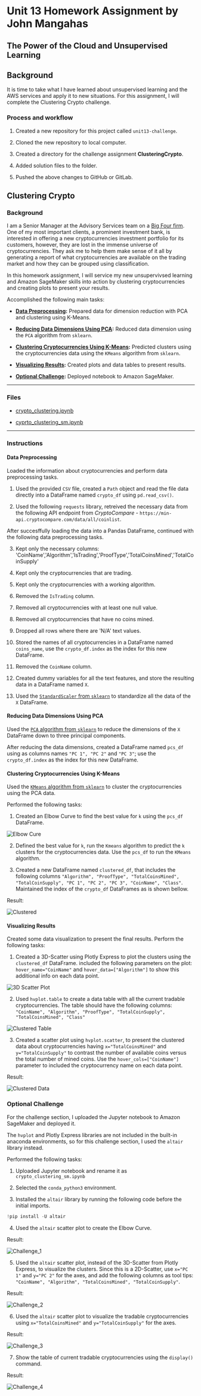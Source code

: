 # Unit 13 Homework Assignment by John Mangahas

## The Power of the Cloud and Unsupervised Learning

## Background

It is time to take what I have learned about unsupervised learning and the AWS services and apply it to new situations. For this assignment, I will complete the Clustering Crypto challenge. 

### Process and workflow

1. Created a new repository for this project called `unit13-challenge`.

2. Cloned the new repository to local computer.

3. Created a directory for the challenge assignment **ClusteringCrypto**.

4. Added solution files to the folder.

5. Pushed the above changes to GitHub or GitLab.


## Clustering Crypto

### Background

I am a Senior Manager at the Advisory Services team on a [Big Four firm](https://en.wikipedia.org/wiki/Big_Four_accounting_firms). One of my most important clients, a prominent investment bank, is interested in offering a new cryptocurrencies investment portfolio for its customers, however, they are lost in the immense universe of cryptocurrencies. They ask me to help them make sense of it all by generating a report of what cryptocurrencies are available on the trading market and how they can be grouped using classification.  

In this homework assignment, I will service my new unsupervivsed learning and Amazon SageMaker skills into action by clustering cryptocurrencies and creating plots to present your results.

Accomplished the following main tasks:

* **[Data Preprocessing](#Data-Preprocessing):** Prepared data for dimension reduction with PCA and clustering using K-Means.

* **[Reducing Data Dimensions Using PCA](#Reducing-Data-Dimensions-Using-PCA):** Reduced data dimension using the `PCA` algorithm from `sklearn`.

* **[Clustering Cryptocurrencies Using K-Means](#Clustering-Cryptocurrencies-Using-K-Means):** Predicted clusters using the cryptocurrencies data using the `KMeans` algorithm from `sklearn`.

* **[Visualizing Results](#Visualizing-Results):** Created plots and data tables to present results.

* **[Optional Challenge](#Optional-Challenge):** Deployed notebook to Amazon SageMaker.

---

### Files

* [crypto_clustering.ipynb](ClusteringCrypto/crypto_clustering.ipynb)

* [cyprto_clustering_sm.ipynb](ClusteringCrypto/crypto_clustering_sm.ipynb)

---

### Instructions

#### Data Preprocessing

Loaded the information about cryptocurrencies and perform data preprocessing tasks.  

1. Used the provided `CSV` file, created a `Path` object and read the file data directly into a DataFrame named `crypto_df` using `pd.read_csv()`.

2. Used the following `requests` library, retreived the necessary data from the following API endpoint from _CryptoCompare_ - `https://min-api.cryptocompare.com/data/all/coinlist`.  

After succesffully loading the data into a Pandas DataFrame, continued with the following data preprocessing tasks.

3. Kept only the necessary columns: 'CoinName','Algorithm','IsTrading','ProofType','TotalCoinsMined','TotalCoinSupply'

4. Kept only the cryptocurrencies that are trading.

5. Kept only the cryptocurrencies with a working algorithm.

6. Removed the `IsTrading` column.

7. Removed all cryptocurrencies with at least one null value.

8. Removed all cryptocurrencies that have no coins mined.

9. Dropped all rows where there are 'N/A' text values.

10. Stored the names of all cryptocurrencies in a DataFrame named `coins_name`, use the `crypto_df.index` as the index for this new DataFrame.

11. Removed the `CoinName` column.

12. Created dummy variables for all the text features, and store the resulting data in a DataFrame named `X`.

13. Used the [`StandardScaler` from `sklearn`](https://scikit-learn.org/stable/modules/generated/sklearn.preprocessing.StandardScaler.html) to standardize all the data of the `X` DataFrame.

#### Reducing Data Dimensions Using PCA

Used the [`PCA` algorithm from `sklearn`](https://scikit-learn.org/stable/modules/generated/sklearn.decomposition.PCA.html) to reduce the dimensions of the `X` DataFrame down to three principal components.

After reducing the data dimensions, created a DataFrame named `pcs_df` using as columns names `"PC 1", "PC 2"` and `"PC 3"`;  use the `crypto_df.index` as the index for this new DataFrame.

#### Clustering Cryptocurrencies Using K-Means

Used the [`KMeans` algorithm from `sklearn`](https://scikit-learn.org/stable/modules/generated/sklearn.cluster.KMeans.html) to cluster the cryptocurrencies using the PCA data.

Performed the following tasks:

1. Created an Elbow Curve to find the best value for `k` using the `pcs_df` DataFrame.

![Elbow Cure](Images/elbow_curve.png)

2. Defined the best value for `k`, run the `Kmeans` algorithm to predict the `k` clusters for the cryptocurrencies data. Use the `pcs_df` to run the `KMeans` algorithm.

3. Created a new DataFrame named `clustered_df`, that includes the following columns `"Algorithm", "ProofType", "TotalCoinsMined", "TotalCoinSupply", "PC 1", "PC 2", "PC 3", "CoinName", "Class"`. Maintained the index of the `crypto_df` DataFrames as is shown bellow.

Result:

![Clustered](Images/new_clustered_df.png)

#### Visualizing Results

Created some data visualization to present the final results. Perform the following tasks:

1. Created a 3D-Scatter using Plotly Express to plot the clusters using the `clustered_df` DataFrame. included the following parameters on the plot: `hover_name="CoinName"` and `hover_data=["Algorithm"]` to show this additional info on each data point.

![3D Scatter Plot](Images/scatter_plot1.png)

2. Used `hvplot.table` to create a data table with all the current tradable cryptocurrencies. The table should have the following columns: `"CoinName", "Algorithm", "ProofType", "TotalCoinSupply", "TotalCoinsMined", "Class"`


![Clustered Table](Images/clustered_table.png)

3. Created a scatter plot using `hvplot.scatter`, to present the clustered data about cryptocurrencies having `x="TotalCoinsMined"` and `y="TotalCoinSupply"` to contrast the number of available coins versus the total number of mined coins. Use the `hover_cols=["CoinName"]` parameter to included the cryptocurrency name on each data point.

Result:

![Clustered Data](Images/scatter_plot2.png)


### Optional Challenge

For the challenge section, I uploaded the Jupyter notebook to Amazon SageMaker and deployed it.

The `hvplot` and Plotly Express libraries are not included in the built-in anaconda environments, so for this challenge section, I used the `altair` library instead.

Performed the following tasks:

1. Uploaded Jupyter notebook and rename it as `crypto_clustering_sm.ipynb`

2. Selected the `conda_python3` environment.

3. Installed the `altair` library by running the following code before the initial imports.

  ```python
  !pip install -U altair
  ```

4. Used the `altair` scatter plot to create the Elbow Curve.

Result:

![Challenge_1](Images/challenge_1.png)

5. Used the `altair` scatter plot, instead of the 3D-Scatter from Plotly Express, to visualize the clusters. Since this is a 2D-Scatter, use `x="PC 1"` and `y="PC 2"` for the axes, and add the following columns as tool tips: `"CoinName", "Algorithm", "TotalCoinsMined", "TotalCoinSupply"`.

Result:

![Challenge_2](Images/challenge_2.png)

6. Used the `altair` scatter plot to visualize the tradable cryptocurrencies using  `x="TotalCoinsMined"` and `y="TotalCoinSupply"` for the axes.

Result:

![Challenge_3](Images/challenge_3.png)

7. Show the table of current tradable cryptocurrencies using the `display()` command.

Result:

![Challenge_4](Images/challenge_4.png)

